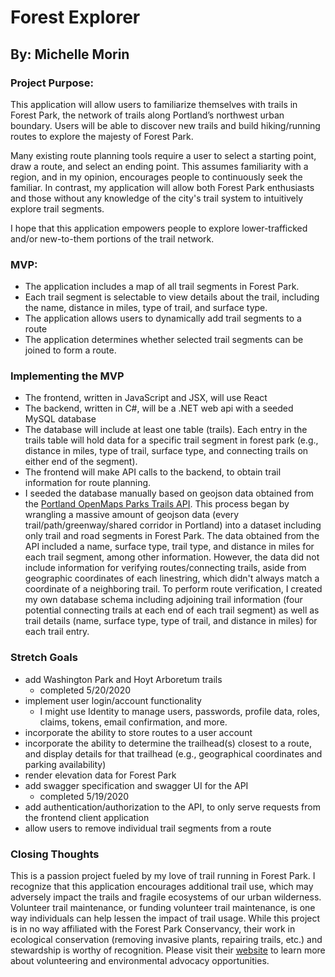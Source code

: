 # Forest Explorer
## By: Michelle Morin

### Project Purpose: 
This application will allow users to familiarize themselves with trails in Forest Park, the network of trails along Portland’s northwest urban boundary. Users will be able to discover new trails and build hiking/running routes to explore the majesty of Forest Park. 

Many existing route planning tools require a user to select a starting point, draw a route, and select an ending point. This assumes familiarity with a region, and in my opinion, encourages people to continuously seek the familiar. In contrast, my application will allow both Forest Park enthusiasts and those without any knowledge of the city's trail system to intuitively explore trail segments.

I hope that this application empowers people to explore lower-trafficked and/or new-to-them portions of the trail network.

### MVP:

* The application includes a map of all trail segments in Forest Park.
* Each trail segment is selectable to view details about the trail, including the name, distance in miles, type of trail, and surface type.
* The application allows users to dynamically add trail segments to a route
* The application determines whether selected trail segments can be joined to form a route. 

### Implementing the MVP

* The frontend, written in JavaScript and JSX, will use React
* The backend, written in C#, will be a .NET web api with a seeded MySQL database
* The database will include at least one table (trails). Each entry in the trails table will hold data for a specific trail segment in forest park (e.g., distance in miles, type of trail, surface type, and connecting trails on either end of the segment).
* The frontend will make API calls to the backend, to obtain trail information for route planning.
* I seeded the database manually based on geojson data obtained from the [Portland OpenMaps Parks Trails API](https://gis-pdx.opendata.arcgis.com/datasets/parks-trails). This process began by wrangling a massive amount of geojson data (every trail/path/greenway/shared corridor in Portland) into a dataset including only trail and road segments in Forest Park. The data obtained from the API included a name, surface type, trail type, and distance in miles for each trail segment, among other information. However, the data did not include information for verifying routes/connecting trails, aside from geographic coordinates of each linestring, which didn't always match a coordinate of a neighboring trail. To perform route verification, I created my own database schema including adjoining trail information (four potential connecting trails at each end of each trail segment) as well as trail details (name, surface type, type of trail, and distance in miles) for each trail entry.

### Stretch Goals

* add Washington Park and Hoyt Arboretum trails
  - completed 5/20/2020
* implement user login/account functionality
  * I might use Identity to manage users, passwords, profile data, roles, claims, tokens, email confirmation, and more.
* incorporate the ability to store routes to a user account
* incorporate the ability to determine the trailhead(s) closest to a route, and display details for that trailhead (e.g., geographical coordinates and parking availability)
* render elevation data for Forest Park
* add swagger specification and swagger UI for the API
  - completed 5/19/2020
* add authentication/authorization to the API, to only serve requests from the frontend client application
* allow users to remove individual trail segments from a route

### Closing Thoughts

This is a passion project fueled by my love of trail running in Forest Park. I recognize that this application encourages additional trail use, which may adversely impact the trails and fragile ecosystems of our urban wilderness. Volunteer trail maintenance, or funding volunteer trail maintenance, is one way individuals can help lessen the impact of trail usage. While this project is in no way affiliated with the Forest Park Conservancy, their work in ecological conservation (removing invasive plants, repairing trails, etc.) and stewardship is worthy of recognition. Please visit their [website](https://forestparkconservancy.org/get-involved/) to learn more about volunteering and environmental advocacy opportunities.